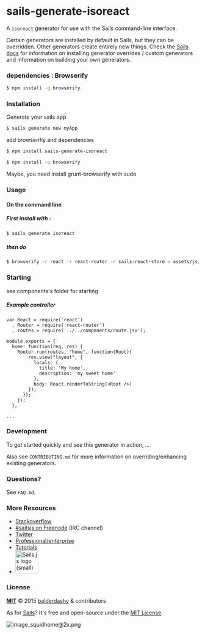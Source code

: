 # sails-generate-isoreact

A `isoreact` generator for use with the Sails command-line interface.

Certain generators are installed by default in Sails, but they can be overridden.  Other generators create entirely new things.  Check the [Sails docs](http://sailsjs.org/#!documentation) for information on installing generator overrides / custom generators and information on building your own generators.



### dependencies : Browserify
```sh
$ npm install -g browserify
```


### Installation

Generate your sails app
```sh
$ sails generate new myApp
```

add browserifiy and dependencies
```sh
$ npm install sails-generate-isoreact

$ npm install -g browserify

```

Maybe, you need install grunt-browserify with sudo


### Usage

#### On the command line

##### First install with :
```sh
$ sails generate isoreact
```
##### then do
```sh
$ browserify -r react -r react-router -r sails-react-store > assets/js/dependencies/build.js
```


### Starting
see components's folder for starting

##### Example controller
```
var React = require('react')
  , Router = require('react-router')
  , routes = require('../../components/route.jsx');

module.exports = {
  home: function(req, res) {
    Router.run(routes, "home", function(Root){
        res.view("layout", {
          locals: {
            title: 'My home',
            description: 'my sweet home'
          },
          body: React.renderToString(<Root />)
        });
      });
    });
  },

...

```




### Development

To get started quickly and see this generator in action, ...

Also see `CONTRIBUTING.md` for more information on overriding/enhancing existing generators.



### Questions?

See `FAQ.md`.



### More Resources

- [Stackoverflow](http://stackoverflow.com/questions/tagged/sails.js)
- [#sailsjs on Freenode](http://webchat.freenode.net/) (IRC channel)
- [Twitter](https://twitter.com/sailsjs)
- [Professional/enterprise](https://github.com/balderdashy/sails-docs/blob/master/FAQ.md#are-there-professional-support-options)
- [Tutorials](https://github.com/balderdashy/sails-docs/blob/master/FAQ.md#where-do-i-get-help)
- <a href="http://sailsjs.org" target="_blank" title="Node.js framework for building realtime APIs."><img src="https://github-camo.global.ssl.fastly.net/9e49073459ed4e0e2687b80eaf515d87b0da4a6b/687474703a2f2f62616c64657264617368792e6769746875622e696f2f7361696c732f696d616765732f6c6f676f2e706e67" width=60 alt="Sails.js logo (small)"/></a>


### License

**[MIT](./LICENSE)**
&copy; 2015 [balderdashy](http://github.com/balderdashy) & contributors

As for [Sails](http://sailsjs.org)?  It's free and open-source under the [MIT License](http://sails.mit-license.org/).

![image_squidhome@2x.png](http://i.imgur.com/RIvu9.png)
